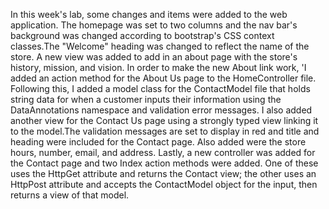 In this week's lab, some changes and items were added to the web application. The homepage was set to two columns and the nav bar's 
background was changed according to bootstrap's CSS context classes.The "Welcome" heading was changed to reflect the name of the store.
A new view was added to add in an about page with the store's history, mission, and vision. In order to make the new About link work,
'I added an action method for the About Us page to the HomeController file. Following this, I added a model class for the ContactModel file
that holds string data for when a customer inputs their information using the DataAnnotations namespace and validation error messages.
I also added another view for the Contact Us page using a strongly typed view linking it to the model.The validation messages are set to 
display in red and title and heading were included for the Contact page. Also added were the store hours, number, email, and address.
Lastly, a new controller was added for the Contact page and two Index action methods were added. One of these uses the HttpGet attribute
and returns the Contact view; the other uses an HttpPost attribute and accepts the ContactModel object for the input, then returns 
a view of that model. 
